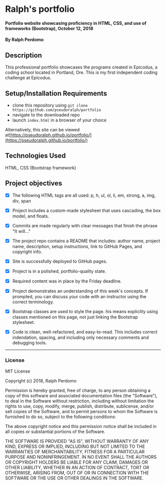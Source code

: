 # Ralph's portfolio

#### Portfolio website showcasing proficiency in HTML, CSS, and use of frameworks (Bootstrap), October 12, 2018

#### By Ralph Perdomo

## Description

This professional portfolio showcases the programs created in Epicodus, a coding school located in Portland, Ore. This is my first independent coding challenge at Epicodus.

## Setup/Installation Requirements

* clone this repository using `git clone https://github.com/pseudoralph/portfolio`
* navigate to the downloaded repo
* launch `index.html` in a browser of your choice

Alternatively, this site can be viewed at[https://pseudoralph.github.io/portfolio/](https://pseudoralph.github.io/portfolio/)

## Technologies Used

HTML, CSS (Bootstrap framework)

## Project objectives

- [x] The following HTML tags are all used: p, h, ul, ol, li, em, strong, a, img, div, span

- [x] Project includes a custom-made stylesheet that uses cascading, the box model, and floats.

- [x] Commits are made regularly with clear messages that finish the phrase "It will…"

- [x] The project repo contains a README that includes: author name, project name, description, setup instructions, link to GitHub Pages, and copyright info.

- [x] Site is successfully deployed to GitHub pages.

- [x] Project is in a polished, portfolio-quality state.

- [x] Required content was in place by the Friday deadline.

- [x] Project demonstrates an understanding of this week's concepts. If prompted, you can discuss your code with an instructor using the correct terminology.

- [x] Bootstrap classes are used to style the page. his means explicitly using classes mentioned on this page, not just linking the Bootstrap stylesheet.

- [x] Code is clean, well-refactored, and easy-to-read. This includes correct indendation, spacing, and including only necessary comments and debugging tools.

---

### License

MIT License

Copyright (c) 2018, Ralph Perdomo

Permission is hereby granted, free of charge, to any person obtaining a copy
of this software and associated documentation files (the "Software"), to deal
in the Software without restriction, including without limitation the rights
to use, copy, modify, merge, publish, distribute, sublicense, and/or sell
copies of the Software, and to permit persons to whom the Software is
furnished to do so, subject to the following conditions:

The above copyright notice and this permission notice shall be included in all
copies or substantial portions of the Software.

THE SOFTWARE IS PROVIDED "AS IS", WITHOUT WARRANTY OF ANY KIND, EXPRESS OR
IMPLIED, INCLUDING BUT NOT LIMITED TO THE WARRANTIES OF MERCHANTABILITY,
FITNESS FOR A PARTICULAR PURPOSE AND NONINFRINGEMENT. IN NO EVENT SHALL THE
AUTHORS OR COPYRIGHT HOLDERS BE LIABLE FOR ANY CLAIM, DAMAGES OR OTHER
LIABILITY, WHETHER IN AN ACTION OF CONTRACT, TORT OR OTHERWISE, ARISING FROM,
OUT OF OR IN CONNECTION WITH THE SOFTWARE OR THE USE OR OTHER DEALINGS IN THE
SOFTWARE.

